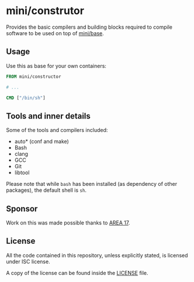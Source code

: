 # mini/construtor

Provides the basic compilers and building blocks required to compile
software to be used on top of
[mini/base](https://github.com/mini-containers/base).

## Usage

Use this as base for your own containers:

```dockerfile
FROM mini/constructor

# ...

CMD ["/bin/sh"]
```

## Tools and inner details

Some of the tools and compilers included:

- auto* (conf and make)
- Bash
- clang
- GCC
- Git
- libtool

Please note that while `bash` has been installed (as dependency of other
packages), the default shell is `sh`.

## Sponsor

Work on this was made possible thanks to [AREA 17](http://www.area17.com).

## License

All the code contained in this repository, unless explicitly stated, is
licensed under ISC license.

A copy of the license can be found inside the [LICENSE](LICENSE) file.
